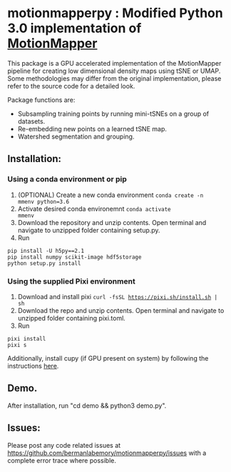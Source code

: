 # motionmapperpy : Modified Python 3.0 implementation of [MotionMapper](https://github.com/gordonberman/MotionMapper)

This package is a GPU accelerated implementation of the MotionMapper pipeline for creating low dimensional density maps using tSNE or UMAP. Some methodologies 
may differ from the original implementation, please refer to the source code for a detailed look.  

Package functions are:
- Subsampling training points by running mini-tSNEs on a group of datasets. 
- Re-embedding new points on a learned tSNE map. 
- Watershed segmentation and grouping. 

## Installation:
### Using a conda environment or pip
1. (OPTIONAL) Create a new conda environment <code>conda create -n mmenv python=3.6</code>
2. Activate desired conda environemnt <code>conda activate mmenv</code> 
3. Download the repository and unzip contents. Open terminal and navigate to unzipped folder containing setup.py.
4. Run 
```
pip install -U h5py==2.1 
pip install numpy scikit-image hdf5storage
python setup.py install
```
### Using the supplied Pixi environment
1. Download and install pixi <code>curl -fsSL https://pixi.sh/install.sh | sh</code>
2. Download the repo and unzip contents. Open terminal and navigate to unzipped folder containing pixi.toml.
3. Run
```
pixi install
pixi s
```

Additionally, install cupy (if GPU present on system) by following the instructions [here](https://docs.cupy.dev/en/stable/install.html).  


## Demo.
After installation, run "cd demo && python3 demo.py". 

## Issues:
Please post any code related issues at https://github.com/bermanlabemory/motionmapperpy/issues with a complete error 
trace where possible. 